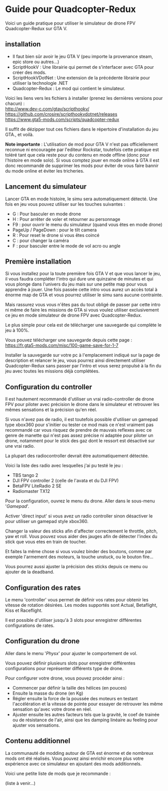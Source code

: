 
# Guide pour Quadcopter-Redux

Voici un guide pratique pour utiliser le simulateur de drone FPV Quadcopter-Redux sur GTA V.

## installation

- Il faut bien sûr avoir le jeu GTA V (peu importe la provenance steam, epic store ou autres...)
- ScriptHookV : Une librairie qui permet de s'interfacer avec GTA pour créer des mods.
- ScriptHookVDotNet : Une extension de la précédente librairie pour utiliser la technologie .NET
- Quadcopter-Redux : Le mod qui contient le simulateur.

Voici les liens vers les fichiers à installer (prenez les dernières versions pour chacun) :   
http://www.dev-c.com/gtav/scripthookv/   
https://github.com/crosire/scripthookvdotnet/releases   
https://www.gta5-mods.com/scripts/quadcopter-redux   

Il suffit de dézipper tout ces fichiers dans le répertoire d'installation du jeu GTA., et voilà.

**Note importante** : L'utilisation de mod pour GTA V n'est pas officiellement reconnue ni encouragée par l'editeur Rockstar, toutefois cette pratique est toléré tant que cela reste pour du contenu en mode offline (donc pour l'histoire en mode solo). Si vous comptez jouer en mode online à GTA il est donc recommandé de supprimer les mods pour éviter de vous faire bannir du mode online et éviter les tricheries.

## Lancement du simulateur

Lancer GTA en mode histoire, le simu sera automatiquement détecté.
Une fois en jeu vous pouvez utiliser sur les touches suivantes :

- G : Pour basculer en mode drone
- H : Pour arrêter de voler et retourner au personnage
- F9 : pour ouvrir le menu du simulateur (quand vous êtes en mode drone)
- PageUp / PageDown : pour le tilt camera
- R : Pour reset le drone si vous êtes coincé
- C : pour changer la caméra
- F : pour basculer entre le mode de vol acro ou angle


## Première installation

Si vous installez pour la toute première fois GTA V et que vous lancer le jeu, il vous faudra compléter l'intro qui dure une quinzaine de minutes et qui vous plonge dans l'univers du jeu mais sur une petite map pour vous apprendre à jouer. Une fois passée cette intro vous aurez un accès total à énorme map de GTA et vous pourrez utiliser le simu sans aucune contrainte.

Mais rassurez vous vous n'êtes pas du tout obligé de passer par cette intro ni même de faire les missions de GTA si vous voulez utiliser exclusivement ce jeu en mode simulateur de drone FPV avec Quadcopter-Redux.

Le plus simple pour cela est de télécharger une sauvegarde qui complète le jeu à 100%.

Vous pouvez télécharger une sauvegarde depuis cette page :   
https://fr.gta5-mods.com/misc/100-game-save-for-1-7

Installer la sauvegarde sur votre pc à l'emplacement indiqué sur la page de description et relancer le jeu, vous pourrez ainsi directement utiliser Quadcopter-Redux sans passer par l'intro et vous serez propulsé à la fin du jeu avec toutes les missions déjà complétées.


## Configuration du controller

Il est hautement recommandé d'utiliser un vrai radio-controller de drone FPV pour piloter avec précision le drone dans le simulateur et retrouver les mêmes sensations et la précision qu'en réel. 

Si vous n'avez pas de radio, il est toutefois possible d'utiliser un gamepad type xbox360 pour s'initier ou tester ce mod mais ce n'est vraiment pas recommandé car vous risquez de prendre de mauvais reflexes avec ce genre de manette qui n'est pas assez précise ni adaptée pour piloter un drone, notamment pour le stick des gaz dont le ressort est désactivé sur une vrai radio.

La plupart des radiocontroller devrait être automatiquement détectée.

Voici la liste des radio avec lesquelles j'ai pu testé le jeu :
- TBS tango 2
- DJI FPV controller 2 (celle de l'avata et du DJI FPV)
- BetaFPV LiteRadio 2 SE
- Radiomaster TX12

Pour la configuration, ouvrez le menu du drone.
Aller dans le sous-menu '*Gamepad*'.

Activer 'direct input' si vous avez un radio controller sinon désactiver le pour utiliser un gamepad style xbox360.

Changer la valeur des sticks afin d'affecter correctement le throttle, pitch, yaw et roll. Vous pouvez vous aider des jauges afin de détecter l'index du stick que vous etes en train de toucher.

Et faites la même chose si vous voulez binder des boutons, comme par exemple l'armement des moteurs, la touche unstuck, ou le bouton fire...

Vous pourrez aussi ajuster la précision des sticks depuis ce menu ou ajouter de la deadband.


## Configuration des rates

Le menu 'controller' vous permet de définir vos rates pour obtenir les vitesse de rotation désirées.
Les modes supportés sont Actual, Betaflight, Kiss et Raceflight.

Il est possible d'utiliser jusqu'à 3 slots pour enregistrer différentes configurations de rates.


## Configuration du drone

Aller dans le menu '*Physx*' pour ajuster le comportement de vol.

Vous pouvez définir plusieurs slots pour enregistrer différentes configurations pour représenter différents type de drone.

Pour configurer votre drone, vous pouvez procéder ainsi :

- Commencer par définir la taille des hélices (en pouces)
- Ensuite la masse du drone (en Kg)
- Régler ensuite la force de la poussée des moteurs en testant l'accélération et la vitesse de pointe pour essayer de retrouver les même sensation qu'avec votre drone en réel.
- Ajuster ensuite les autres facteurs tels que la gravité, le coef de trainée ou de résistance de l'air, ainsi que les damping linéaire au feeling pour ajuster vos sensations.


## Contenu additionnel

La communauté de modding autour de GTA est énorme et de nombreux mods ont été réalisés. Vous pouvez ainsi enrichir encore plus votre expérience avec ce simulateur en ajoutant des mods additionnels. 

Voici une petite liste de mods que je recommande :

(liste à venir...)
